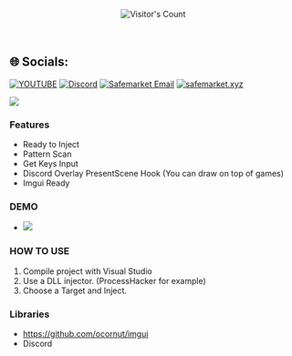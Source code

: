 <br/><br/>
<div align="center"> 
  <img src="https://profile-counter.glitch.me/Zhodisov/count.svg" alt="Visitor's Count" />
</div>
<br/><br/>

## 🌐 Socials:
[![YOUTUBE](https://img.shields.io/badge/Youtube-fc0000?style=for-the-badge&logo=YOUTUBE&logoColor=white)](https://www.youtube.com/@Jodis974)
[![Discord](https://img.shields.io/badge/Discord-6a85b9?style=for-the-badge&logo=discord&logoColor=white)](https://safemarket.xyz/discord)
[![Safemarket Email](https://img.shields.io/badge/safemarket_email-333333?style=for-the-badge&logo=gmail&logoColor=red)](mailto:support-checkout@safemarket.xyz)
[![safemarket.xyz](https://img.shields.io/badge/safemarket.xyz-0077B5?style=for-the-badge&logo=internet&logoColor=white)](https://safemarket.xyz/)


![](https://github.com/lguilhermee/Discord-Overlay-Hook/blob/master/Images/logo.png)

### Features
- Ready to Inject
- Pattern Scan
- Get Keys Input
- Discord Overlay PresentScene Hook (You can draw on top of games)
- Imgui Ready

### DEMO
- ![](https://github.com/lguilhermee/Discord-Overlay-Hook/raw/master/Images/demo.png)

### HOW TO USE
1. Compile project with Visual Studio
2. Use a DLL injector. (ProcessHacker for example)
3. Choose a Target and Inject. 

### Libraries
- https://github.com/ocornut/imgui
- Discord
